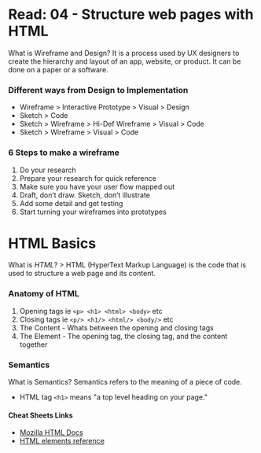 # Read: 04 - Structure web pages with HTML

What is Wireframe and Design? It is a process used by UX designers to create the hierarchy and layout of an app, website, or product. It can be done on a paper or a software.

### Different ways from Design to Implementation

- Wireframe > Interactive Prototype > Visual > Design 
- Sketch > Code
- Sketch > Wireframe > Hi-Def Wireframe > Visual > Code
- Sketch > Wireframe > Visual > Code 


### 6 Steps to make a wireframe
1. Do your research
2. Prepare your research for quick reference
3. Make sure you have your user flow mapped out
4. Draft, don’t draw. Sketch, don’t illustrate
5. Add some detail and get testing
6. Start turning your wireframes into prototypes

# HTML Basics

What is _HTML_?  > HTML (HyperText Markup Language) is the code that is used to structure a web page and its content.

### Anatomy of HTML

1. Opening tags ie `<p> <h1> <html> <body>` etc
2. Closing tags ie `<p/> <h1/> <html/> <body/>` etc
3. The Content - Whats between the opening and closing tags
4. The Element - The opening tag, the closing tag, and the content together

### Semantics

What is Semantics? Semantics refers to the meaning of a piece of code. 
- HTML tag `<h1>` means "a top level heading on your page."

#### Cheat Sheets Links
- [Mozilla HTML Docs](https://developer.mozilla.org/en-US/docs/Web/HTML)
- [HTML elements reference](https://developer.mozilla.org/en-US/docs/Web/HTML/Element)

